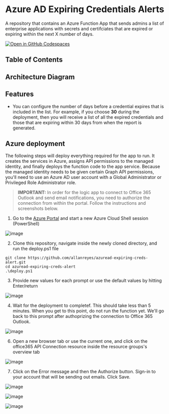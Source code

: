 # Azure AD Expiring Credentials Alerts
A repository that contains an Azure Function App that sends admins a list of enterprise applications with secrets and certifciates that are expired or expiring within the next X number of days.

[![Open in GitHub Codespaces](https://github.com/codespaces/badge.svg)](https://codespaces.new/allanreyes/azuread-expiring-creds-alert)

## Table of Contents

## Architecture Diagram

## Features

* You can configure the number of days before a credential expires that is included in the list. For example, if you choose **30** during the deployment, then you will receive a list of all the expired credentials and those that are expiring within 30 days from when the report is generated.

## Azure deployment

The following steps will deploy everything required for the app to run. It creates the services in Azure, assigns API permissions to the managed identity, and finally deploys the function code to the app service. Because the managed identity needs to be given certain Graph API permissions, you'll need to use an Azure AD user account with a Global Administrator or Privileged Role Administrator role.

> **IMPORTANT:** In order for the logic app to connect to Office 365 Outlook and send email notifications, you need to authorize the connection from within the portal. Follow the instructions and screenshots below.

1. Go to the <a href="https://portal.azure.com" target="_blank">Azure Portal</a> and start a new Azure Cloud Shell session (PowerShell)

![image](https://github.com/allanreyes/azuread-expiring-creds-alert/assets/15065640/76ccd6c7-2b41-4f83-9b94-784c72dba34f)

2. Clone this repository, navigate inside the newly cloned directory, and run the deploy.ps1 file

```
git clone https://github.com/allanreyes/azuread-expiring-creds-alert.git
cd azuread-expiring-creds-alert
.\deploy.ps1
```

3. Provide new values for each prompt or use the default values by hitting Enter/return

![image](https://github.com/allanreyes/azuread-expiring-creds-alert/assets/15065640/a31a5ee0-39a7-42bd-8979-52a8f8387c48)


4. Wait for the deployment to completef. This should take less than 5 minutes. When you get to this point, do not run the function yet. We'll go back to this prompt after authoprizing the connection to Office 365 Outlook.

![image](https://github.com/allanreyes/azuread-expiring-creds-alert/assets/15065640/6a11e2c3-6be6-4ee5-a354-9faf416c3988)

6. Open a new browser tab or use the current one, and click on the office365 API Connection resource inside the resource groups's overview tab

![image](https://github.com/allanreyes/azuread-expiring-creds-alert/assets/15065640/167e8e65-7819-43b9-8667-5ad5cf553f03)

   
7. Click on the Error message and then the Authorize button. Sign-in to your account that will be sending out emails. Click Save.
   
 ![image](https://github.com/allanreyes/azuread-expiring-creds-alert/assets/15065640/eddfcbb1-01bb-4714-9851-19b3fc5c1165)

![image](https://github.com/allanreyes/azuread-expiring-creds-alert/assets/15065640/3b2d05f2-4e7f-458e-91ea-472a03166405)

![image](https://github.com/allanreyes/azuread-expiring-creds-alert/assets/15065640/d15dffe4-71f2-4fdb-8b17-c0ab1ae93f4f)



